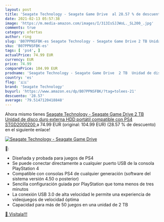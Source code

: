 ```yaml
---
layout: post
title: 'Seagate Technology - Seagate Game Drive  al 28.57 % de descuento'
date: 2021-02-13 05:57:38
image: 'https://m.media-amazon.com/images/I/313IsSJJWoL._SL200_.jpg'
comments: true
category: ofertas
author: ring
slug: 'B07PPNSFBK-es Seagate Technology - Seagate Game Drive 2 TB Unidad de...'
sku: 'B07PPNSFBK-es'
tags: [ 'ps4', ]
actualPrice: 74.99 EUR
currency: EUR
price: 74.99
comparePrice: 104.99 EUR
prodname: 'Seagate Technology - Seagate Game Drive  2 TB  Unidad de disco duro externa  HDD portátil  compatible con PS4  STGD2000200 '
country: 'es'
flag: '🇪🇸'
brand: 'Seagate Technology'
buyurl: 'https://www.amazon.es/dp/B07PPNSFBK/?tag=tolees-21'
descuento: '28.57'
average: '79.5147120418848'
---
```


Ahora mismo tienes [Seagate Technology - Seagate Game Drive  2 TB  Unidad de disco duro externa  HDD portátil  compatible con PS4  STGD2000200 ](https://www.amazon.es/dp/B07PPNSFBK/?tag=tolees-21) a 74.99 EUR (original: 104.99 EUR) (28.57 %  de descuento) en el siguiente enlace!

[![Seagate Technology - Seagate Game Drive ](https://m.media-amazon.com/images/I/313IsSJJWoL._SL200_.jpg)](https://www.amazon.es/dp/B07PPNSFBK/?tag=tolees-21)

🔎:

- Diseñada y probada para juegos de PS4
- Se puede conectar directamente a cualquier puerto USB de la consola PlayStation 4
- Compatible con consolas PS4 de cualquier generación (software del sistema versión 4.50 o posterior)
- Sencilla configuración guiada por PlayStation que toma menos de tres minutos
- La conexión USB 3.0 de alta velocidad le permite una experiencia de videojuegos de velocidad óptima
- Capacidad para más de 50 juegos en una unidad de 2 TB

[🛒 Visítala!!!](https://www.amazon.es/dp/B07PPNSFBK/?tag=tolees-21)
